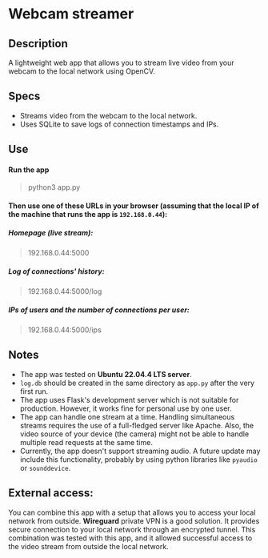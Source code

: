 # Webcam streamer

## Description

A lightweight web app that allows you to stream live video from your webcam to the local network using OpenCV.

## Specs

- Streams video from the webcam to the local network.
- Uses SQLite to save logs of connection timestamps and IPs.

## Use

#### Run the app

> python3 app.py

#### Then use one of these URLs in your browser (assuming that the local IP of the machine that runs the app is `192.168.0.44`):

##### Homepage (live stream):

> 192.168.0.44:5000

##### Log of connections' history:

> 192.168.0.44:5000/log

##### IPs of users and the number of connections per user:

> 192.168.0.44:5000/ips

## Notes

- The app was tested on **Ubuntu 22.04.4 LTS server**.
- `log.db` should be created in the same directory as `app.py` after the very first run.
- The app uses Flask's development server which is not suitable for production. However, it works fine for personal use by one user.
- The app can handle one stream at a time. Handling simultaneous streams requires the use of a full-fledged server like Apache. Also, the video source of your device (the camera) might not be able to handle multiple read requests at the same time.
- Currently, the app doesn't support streaming audio. A future update may include this functionality, probably by using python libraries like `pyaudio` or `sounddevice`.

## External access:

You can combine this app with a setup that allows you to access your local network from outside. **Wireguard** private VPN is a good solution. It provides secure connection to your local network through an encrypted tunnel. This combination was tested with this app, and it allowed successful access to the video stream from outside the local network.
